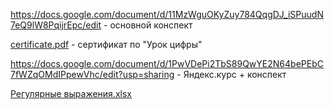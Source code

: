 https://docs.google.com/document/d/11MzWguOKyZuy784QqgDJ_iSPuudN7eQ9lW8PqijrEpc/edit - основной конспект

[certificate.pdf](https://github.com/SERGEo10/Ostrovsky-S.A./files/9721914/certificate.pdf) - сертификат по "Урок цифры"

https://docs.google.com/document/d/1PwVDePi2TbS89QwYE2N64bePEbC7fWZqOMdIPpewVhc/edit?usp=sharing - Яндекс.курс + конспект

[Регулярные выражения.xlsx](https://github.com/SERGEo10/Ostrovsky-S.A./files/10089393/default.xlsx)
